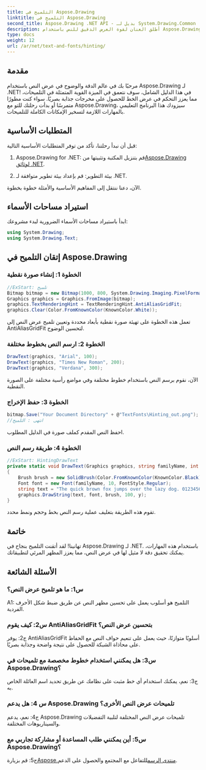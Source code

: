 ```yaml
---
title: التلميح في Aspose.Drawing
linktitle: التلميح في Aspose.Drawing
second_title: Aspose.Drawing .NET API - بديل لـ System.Drawing.Common
description: أطلق العنان لقوة العرض الدقيق للنص باستخدام Aspose.Drawing لـ .NET. تقنيات التلميح الرئيسية للخطوط الواضحة تمامًا.
type: docs
weight: 12
url: /ar/net/text-and-fonts/hinting/
---
```

## مقدمة

مرحبًا بك في عالم الدقة والوضوح في عرض النص باستخدام Aspose.Drawing لـ .NET! في هذا الدليل الشامل، سوف نتعمق في الميزة القوية المتمثلة في التلميحات، مما يعزز التحكم في عرض الخط للحصول على مخرجات جذابة بصريًا. سواء كنت مطورًا متمرسًا أو بدأت رحلتك للتو مع Aspose.Drawing، سيزودك هذا البرنامج التعليمي بالمهارات اللازمة لتسخير الإمكانات الكاملة للتلميحات.

## المتطلبات الأساسية

قبل أن نبدأ رحلتنا، تأكد من توفر المتطلبات الأساسية التالية:

1.  Aspose.Drawing for .NET: قم بتنزيل المكتبة وتثبيتها من[Aspose.Drawing لوثائق .NET](https://reference.aspose.com/drawing/net/).

2. بيئة التطوير: قم بإعداد بيئة تطوير متوافقة لـ .NET.

الآن، دعنا ننتقل إلى المفاهيم الأساسية والأمثلة خطوة بخطوة.

## استيراد مساحات الأسماء

ابدأ باستيراد مساحات الأسماء الضرورية لبدء مشروعك:

```csharp
using System.Drawing;
using System.Drawing.Text;
```

## إتقان التلميح في Aspose.Drawing

### الخطوة 1: إنشاء صورة نقطية

```csharp
//ExStart: تلميح
Bitmap bitmap = new Bitmap(1000, 800, System.Drawing.Imaging.PixelFormat.Format32bppPArgb);
Graphics graphics = Graphics.FromImage(bitmap);
graphics.TextRenderingHint = TextRenderingHint.AntiAliasGridFit;
graphics.Clear(Color.FromKnownColor(KnownColor.White));
```

تعمل هذه الخطوة على تهيئة صورة نقطية بأبعاد محددة وتعيين تلميح عرض النص إلى AntiAliasGridFit لتحسين الوضوح.

### الخطوة 2: ارسم النص بخطوط مختلفة

```csharp
DrawText(graphics, "Arial", 100);
DrawText(graphics, "Times New Roman", 200);
DrawText(graphics, "Verdana", 300);
```

الآن، نقوم برسم النص باستخدام خطوط مختلفة وفي مواضع رأسية مختلفة على الصورة النقطية.

### الخطوة 3: حفظ الإخراج

```csharp
bitmap.Save("Your Document Directory" + @"TextFonts\Hinting_out.png");
//انتهى : التلميح
```

احفظ النص المقدم كملف صورة في الدليل المطلوب.

### الخطوة 4: طريقة رسم النص

```csharp
//ExStart: HintingDrawText
private static void DrawText(Graphics graphics, string familyName, int y)
{
    Brush brush = new SolidBrush(Color.FromKnownColor(KnownColor.Black));
    Font font = new Font(familyName, 10, FontStyle.Regular);
    string text = "The quick brown fox jumps over the lazy dog. 0123456789 ~!@#$%^&*()_+-={}[];':\"<>?/,.\\№`";
    graphics.DrawString(text, font, brush, 100, y);
}
```

تقوم هذه الطريقة بتغليف عملية رسم النص بخط وحجم ونمط محدد.

## خاتمة

تهانينا! لقد أتقنت التلميح بنجاح في Aspose.Drawing لـ .NET. باستخدام هذه المهارات، يمكنك تحقيق دقة لا مثيل لها في عرض النص، مما يعزز المظهر المرئي لتطبيقاتك.

## الأسئلة الشائعة

### س1: ما هو تلميح عرض النص؟

A1: التلميح هو أسلوب يعمل على تحسين مظهر النص عن طريق ضبط شكل الأحرف الفردية.

### س2: كيف يقوم AntiAliasGridFit بتحسين عرض النص؟

ج2: يوفر AntiAliasGridFit أسلوبًا متوازنًا، حيث يعمل على تنعيم حواف النص مع الحفاظ على محاذاة الشبكة للحصول على نتيجة واضحة وجذابة بصريًا.

### س3: هل يمكنني استخدام خطوط مخصصة مع تلميحات في Aspose.Drawing؟

ج3: نعم، يمكنك استخدام أي خط مثبت على نظامك عن طريق تحديد اسم العائلة الخاص به.

### س 4: هل يدعم Aspose.Drawing تلميحات عرض النص الأخرى؟

ج4: نعم، يدعم Aspose.Drawing تلميحات عرض النص المختلفة لتلبية التفضيلات والسيناريوهات المختلفة.

### س5: أين يمكنني طلب المساعدة أو مشاركة تجاربي مع Aspose.Drawing؟

 ج5: قم بزيارة[Aspose.منتدى الرسم](https://forum.aspose.com/c/diagram/17)للتفاعل مع المجتمع والحصول على الدعم.
